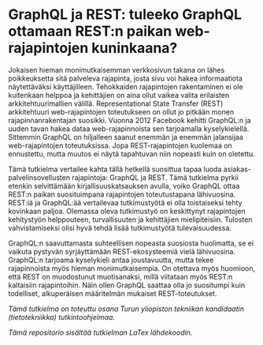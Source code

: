 # GraphQL ja REST: tuleeko GraphQL ottamaan REST:n paikan web-rajapintojen kuninkaana?

Jokaisen hieman monimutkaisemman verkkosivun takana on lähes poikkeuksetta sitä palveleva rajapinta, josta sivu voi hakea informaatiota näytettäväksi käyttäjilleen. Tehokkaiden rajapintojen rakentaminen ei ole kuitenkaan helppoa ja kehittäjien on aina ollut vaikea valita erilaisten arkkitehtuurimallien välillä. Representational State Transfer (REST) arkkitehtuuri web-rajapintojen toteutukseen on ollut jo pitkään monen rajapinnanrakentajan suosikki. Vuonna 2012 Facebook kehitti GraphQL:n ja uuden tavan hakea dataa web-rajapinnoista sen tarjoamalla kyselykielellä. Sittemmin GraphQL on hiljalleen saanut enemmän ja enemmän jalansijaa web-rajapintojen toteutuksissa. Jopa REST-rajapintojen kuolemaa on ennustettu, mutta muutos ei näytä tapahtuvan niin nopeasti kuin on oletettu.

Tämä tutkielma vertailee kahta tällä hetkellä suosittua tapaa luoda asiakas- palvelinsovellusten rajapintoja: GraphQL ja REST. Tämä tutkielma pyrkii etenkin selvittämään kirjallisuuskatsauksen avulla, voiko GraphQL ottaa REST:n paikan suosituimpana rajapintojen toteutustapana lähivuosina. REST:iä ja GraphQL:ää vertailevaa tutkimustyötä ei olla toistaiseksi tehty kovinkaan paljoa. Olemassa oleva tutkimustyö on keskittynyt rajapintojen kehitystyön helppouteen, turvallisuuten ja kehittäjien mielipiteisiin. Tulosten vahvistamiseksi olisi hyvä tehdä lisää tutkimustyötä tulevaisuudessa.

GraphQL:n saavuttamasta suhteellisen nopeasta suosiosta huolimatta, se ei vaikuta pystyvän syrjäyttämään REST-ekosysteemiä vielä lähivuosina. GraphQL:n tarjoama kyselykieli antaa joustavuutta, mutta tekee rajapinnoista myös hieman monimutkaisempia. On otettava myös huomioon, että REST on muodostunut muotisanaksi, millä viitataan myös REST:n kaltaisiin rajapintoihin. Näin ollen GraphQL saattaa olla jo suositumpi kuin todelliset, alkuperäisen määritelmän mukaiset REST-toteutukset.

_Tämä tutkielma on toteuttu osana Turun yliopiston tekniikan kandidaatin (tietotekniikka) tutkintoohjelmaa._

_Tämä repositorio sisältää tutkielman LaTex lähdekoodin._
